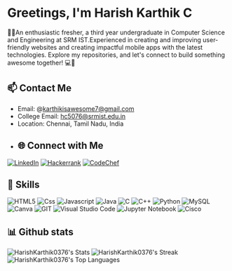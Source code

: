# Greetings, I'm Harish Karthik C
🌟🌐An enthusiastic fresher, a third year undergraduate in Computer Science and Engineering at SRM IST.Experienced in creating and improving user-friendly websites and creating impactful mobile apps with the latest technologies. Explore my repositories, and let's connect to build something awesome together! 💻🚀
## 📫 Contact Me
- Email: @karthikisawesome7@gmail.com
- College Email: hc5076@srmist.edu.in
- Location: Chennai, Tamil Nadu, India
- ## 🌐 Connect with Me
[![LinkedIn](https://img.shields.io/badge/linkedin-%230077B5.svg?style=for-the-badge&logo=linkedin&logoColor=white)](www.linkedin.com/in/harish-karthik-223077258)
[![Hackerrank](https://img.shields.io/badge/-Hackerrank-2EC866?style=for-the-badge&logo=HackerRank&logoColor=white)](https://www.hackerrank.com/profile/hc5076)
[![CodeChef](https://img.shields.io/badge/CodeChef-%23964B00.svg?style=for-the-badge&logo=CodeChef&logoColor=white)](https://www.codechef.com/users/srmcse_268)
## 🔧 Skills
![HTML5](https://img.shields.io/badge/html5-%23E34F26.svg?style=for-the-badge&logo=html5&logoColor=white)
![Css](https://img.shields.io/badge/CSS3-1572B6?style=for-the-badge&logo=css3&logoColor=white)
![Javascript](https://img.shields.io/badge/JavaScript-323330?style=for-the-badge&logo=javascript&logoColor=white)
![Java](https://img.shields.io/badge/JavaScript-323330?style=for-the-badge&logo=javascript&logoColor=white)
![C](https://img.shields.io/badge/c-%2300599C.svg?style=for-the-badge&logo=c&logoColor=white)
![C++](https://img.shields.io/badge/c++-%2300599C.svg?style=for-the-badge&logo=c%2B%2B&logoColor=white)
![Python](https://img.shields.io/badge/python-3670A0?style=for-the-badge&logo=python&logoColor=ffdd54)
![MySQL](https://img.shields.io/badge/mysql-%2300000f.svg?style=for-the-badge&logo=mysql&logoColor=white)
![Canva](https://img.shields.io/badge/Canva-%2300C4CC.svg?style=for-the-badge&logo=Canva&logoColor=white)
![GIT](https://img.shields.io/badge/Git-fc6d26?style=for-the-badge&logo=git&logoColor=white)
![Visual Studio Code](https://img.shields.io/badge/Visual%20Studio%20Code-0078d7.svg?style=for-the-badge&logo=visual-studio-code&logoColor=white)
![Jupyter Notebook](https://img.shields.io/badge/jupyter-%23FA0F00.svg?style=for-the-badge&logo=jupyter&logoColor=white)
![Cisco](https://img.shields.io/badge/cisco-%23049fd9.svg?style=for-the-badge&logo=cisco&logoColor=black)
## 📊 Github stats
![HarishKarthik0376's Stats](https://github-readme-stats.vercel.app/api?username=HarishKarthik0376&theme=dark&show_icons=true&hide_border=true&count_private=true)
![HarishKarthik0376's Streak](https://github-readme-streak-stats.herokuapp.com/?user=HarishKarthik0376&theme=dark&hide_border=true)
![HarishKarthik0376's Top Languages](https://github-readme-stats.vercel.app/api/top-langs/?username=HarishKarthik0376&theme=dark&show_icons=true&hide_border=true&layout=compact)
